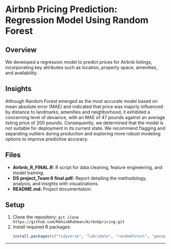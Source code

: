 # Airbnb Pricing Prediction: Regression Model Using Random Forest
## Overview
We developed a regression model to predict prices for Airbnb listings, incorporating key attributes such as location, property space, amenities, and availability.

## Insights
Although Random Forest emerged as the most accurate model based on mean absolute error (MAE) and indicated that price was majorly influenced by distance to landmarks, amenities and neighborhood, it exhibited a concerning level of deviance, with an MAE of 47 pounds against an average listing price of 200 pounds. Consequently, we determined that the model is not suitable for deployment in its current state. We recommend flagging and separating outliers during production and exploring more robust modeling options to improve predictive accuracy.

## Files
- **Airbnb_R_FINAL.R:** R script for data cleaning, feature engineering, and model training.
- **DS project_Team 6 final.pdf:** Report detailing the methodology, analysis, and insights with visualziations. 
- **README.md:** Project documentation.

## Setup
1. Clone the repository: `git clone https://github.com/MahinARahman/Airbnbpricing.git`
2. Install required R packages:
   ```R
   install.packages(c("tidyverse", "lubridate", "randomForest", "geosphere", "ggplot2", "naniar", "GGally" ))

_______________________________________________
